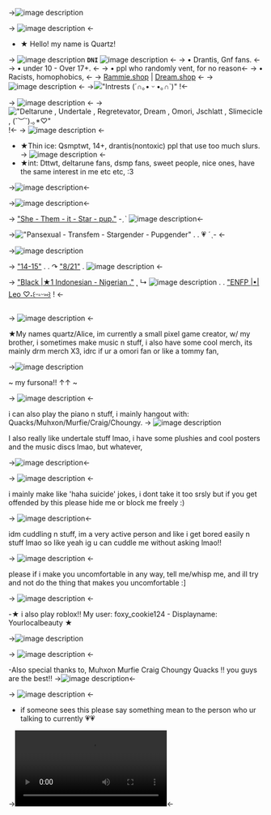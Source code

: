 ->![image description](https://media.discordapp.net/attachments/1178324292027564123/1218552026770968596/33477963939396f4c1ddaddf2fd1a2af.jpg?ex=66081402&is=65f59f02&hm=e60d506dc87cc16e36f87429c0f6f10cd7caee1b3bc90cc75138a56de25a9f60&)

-> ![image description](https://tomomi.neocities.org/divider/div40.png) <-

- ★ Hello! my name is Quartz!

-> ![image description](https://tomomi.neocities.org/pixeles/187.gif) **`DNI`** ![image
description](https://tomomi.neocities.org/pixeles/187.gif) <-
-> • Drantis, Gnf fans. <-
-> • under 10 - Over 17+. <-
-> • ppl who randomly vent, for no reason<-
-> • Racists, homophobics, <-
-> [Rammie.shop](url) | [Dream.shop](url) <-
-> ![image description](https://tomomi.neocities.org/divider/div40.png) <-
->!["Intrests (⁠´⁠∩⁠｡⁠•⁠ ⁠ᵕ⁠ ⁠•⁠｡⁠∩⁠`⁠)"]() !<-

-> ![image description](https://tomomi.neocities.org/divider/div40.png) <-
->!["*Deltarune , Undertale , Regretevator, Dream , Omori, Jschlatt , Slimecicle ,* (⁠*⁠˘⁠︶⁠˘⁠*⁠)⁠.⁠｡⁠*⁠♡"]() !<-
-> ![image description](https://tomomi.neocities.org/divider/div40.png) <-
- ★Thin ice: Qsmptwt, 14+, drantis(nontoxic) ppl that use too much slurs.
-> ![image description](https://tomomi.neocities.org/divider/div40.png) <-
- ★int: Dttwt, deltarune fans, dsmp fans, sweet people, nice ones, have the same interest in me etc etc, :3

->![image description](https://media.discordapp.net/attachments/1178324292027564123/1218566824053051582/72cd4b04fb721783c4b0e9173f4ed3b6.jpg?ex=660821ca&is=65f5acca&hm=195a19cadca12d529d6d602f3ac0304294007f7911108ae2ce1c884561c8607f&)<-

->![image description](https://tomomi.neocities.org/divider/div24.gif)<-

-> ["She - Them - it - Star - pup."]() -ˏˋ ![image description](https://tomomi.neocities.org/pixeles/250.gif)<-

->!["Pansexual - Transfem - Stargender - Pupgender"]() . . 💗 ˊˎ- <-

->![image description](https://media.discordapp.net/attachments/1178324292027564123/1218562279277334658/Untitled382_20240316211048.png?ex=66081d8f&is=65f5a88f&hm=83f0322c6ce01692a6b8fd63f8c2690d67013f169480665fc40fd81fe8c7ac5d&)

-> ["14-15"]() . . ↷ ["8/21"]() . ![image
description](https://tomomi.neocities.org/pixeles/275.png) <-

-> ["Black |★1 Indonesian - Nigerian ."]() ˛ ↳ ![image description](https://tomomi.neocities.org/28.png) . .
["ENFP |•| Leo ♡⁠˖⁠꒰⁠ᵕ⁠༚⁠ᵕ⁠⑅⁠꒱]() ! <-

-> ![image description](https://tomomi.neocities.org/divider/div40.png) <-

★My names quartz/Alice, im currently a small pixel game creator, w/ my brother, i sometimes make music n stuff, i also have some cool merch, its mainly drm merch X3, idrc if ur a omori fan or like a tommy fan,

->![image description](https://media.discordapp.net/attachments/1178324292027564123/1218564609250693250/pony-town-persona_No_FURSONA-sit-padded-4x.gif?ex=66081fba&is=65f5aaba&hm=d7aeb7268a6f6117901b6589f3761c6f1493435dfe0910b08dfad703ca744644&)

~ my fursona!! ↑↑ ~

-> ![image description](https://tomomi.neocities.org/divider/div40.png) <-

i can also play the piano n stuff, i mainly hangout with: Quacks/Muhxon/Murfie/Craig/Choungy. -> ![image description](https://tomomi.neocities.org/pixeles2/355.gif)

I also really like undertale stuff lmao, i have some plushies and cool posters and the music discs lmao, but whatever,

->![image description](https://media.discordapp.net/attachments/1178324292027564123/1218566824388464731/1d56fe0325b185d61bda1b6f78d32ad2.jpg?ex=660821ca&is=65f5acca&hm=2a16ce837f101633533faf875f7e9b31482326d397336a2d694c527dac56b873&)<-

-> ![image description](https://tomomi.neocities.org/divider/div40.png) <-

i mainly make like 'haha suicide' jokes, i dont take it too srsly but if you get offended by this please hide me or block me freely :)

-> ![image description](https://media.discordapp.net/attachments/1178324292027564123/1218566823763513405/c7aaa035fc0dfbe293bb61317a7c0631.jpg?ex=660821ca&is=65f5acca&hm=3153b9574f30092d8d106a0bc140eaa68aa497bd16fbcc3078a97c0c4f229a63&)<-

idm cuddling n stuff, im a very active person and like i get bored easily n stuff lmao so like yeah ig u can cuddle me without asking lmao!!

-> ![image description](https://tomomi.neocities.org/divider/div40.png) <-

please if i make you uncomfortable in any way, tell me/whisp me, and ill try and not do the thing that makes you uncomfortable :]

-> ![image description](https://tomomi.neocities.org/divider/div40.png) <-

-★ i also play roblox!! My user: foxy_cookie124 - Displayname: Yourlocalbeauty ★

->![image description](https://media.discordapp.net/attachments/1178324292027564123/1218570156675039402/Untitled383_20240316214224.png?ex=660824e5&is=65f5afe5&hm=b64bea41b95c0312cd316a7bcb6bb26736efb1834c882be1a8ac878f3d6b6d15&)

-> ![image description](https://tomomi.neocities.org/divider/div40.png) <-

-Also special thanks to, Muhxon Murfie Craig Choungy Quacks !! you guys are the best!! ->![image description](https://tomomi.neocities.org/28.png)<-

-> ![image description](https://tomomi.neocities.org/divider/div40.png) <-

- if someone sees this please say something mean to the person who ur talking to currently 💗💗

->![image description](https://media.discordapp.net/attachments/1178324292027564123/1218573944798449785/Untitled352-1.mp4?ex=6608286c&is=65f5b36c&hm=95938d3236819a75ec19e5b0611fb04693298dae9efba21fd1fe47365725abca&)<-
